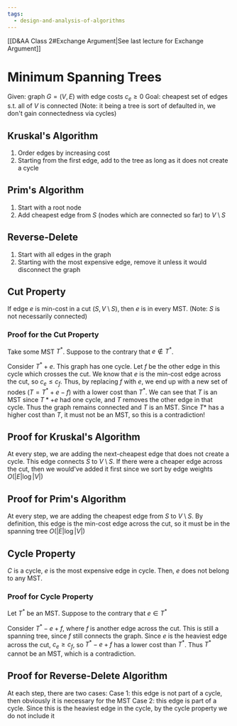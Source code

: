 ```yaml
---
tags:
  - design-and-analysis-of-algorithms
---
```

[[D&AA Class 2#Exchange Argument|See last lecture for Exchange Argument]]

# Minimum Spanning Trees
Given: graph $G=(V,E)$ with edge costs $c_e\geq 0$ 
Goal: cheapest set of edges s.t. all of $V$ is connected
(Note: it being a tree is sort of defaulted in, we don't gain connectedness via cycles)

## Kruskal's Algorithm
1. Order edges by increasing cost
2. Starting from the first edge, add to the tree as long as it does not create a cycle

## Prim's Algorithm
1. Start with a root node
2. Add cheapest edge from $S$ (nodes which are connected so far) to $V\setminus S$

## Reverse-Delete
1. Start with all edges in the graph
2. Starting with the most expensive edge, remove it unless it would disconnect the graph

## Cut Property
If edge $e$ is min-cost in a cut $(S, V\setminus S)$, then $e$ is in every MST.
(Note: $S$ is not necessarily connected)

### Proof for the Cut Property
Take some MST $T^*$. Suppose to the contrary that $e\not\in T^*$.

Consider $T^* + e$. This graph has one cycle. Let $f$ be the other edge in this cycle which crosses the cut. We know that $e$ is the min-cost edge across the cut, so $c_e\leq c_f$. Thus, by replacing $f$ with $e$, we end up with a new set of nodes ($T = T^*+e-f$) with a lower cost than $T^*$. We can see that $T$ is an MST since $T*+e$ had one cycle, and $T$ removes the other edge in that cycle. Thus the graph remains connected and $T$ is an MST. Since $T*$ has a higher cost than $T$, it must not be an MST, so this is a contradiction!

## Proof for Kruskal's Algorithm
At every step, we are adding the next-cheapest edge that does not create a cycle. This edge connects $S$ to $V\setminus S$. If there were a cheaper edge across the cut, then we would've added it first since we sort by edge weights
$O(|E|\log |V|)$

## Proof for Prim's Algorithm
At every step, we are adding the cheapest edge from $S$ to $V\setminus S$. By definition, this edge is the min-cost edge across the cut, so it must be in the spanning tree
$O(|E|\log |V|)$

## Cycle Property
$C$ is a cycle, $e$ is the most expensive edge in cycle. Then, $e$ does not belong to any MST.

### Proof for Cycle Property
Let $T^*$ be an MST. Suppose to the contrary that $e\in T^*$

Consider $T^*-e+f$, where $f$ is another edge across the cut. This is still a spanning tree, since $f$ still connects the graph. Since $e$ is the heaviest edge across the cut, $c_e\geq c_f$, so $T^*-e+f$ has a lower cost than $T^*$. Thus $T^*$ cannot be an MST, which is a contradiction.

## Proof for Reverse-Delete Algorithm
At each step, there are two cases:
Case 1: this edge is not part of a cycle, then obviously it is necessary for the MST
Case 2: this edge is part of a cycle. Since this is the heaviest edge in the cycle, by the cycle property we do not include it